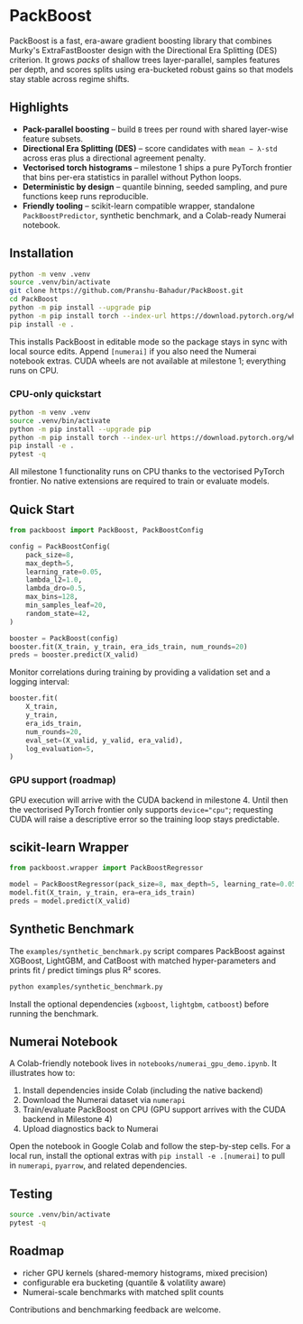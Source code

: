 # PackBoost

PackBoost is a fast, era-aware gradient boosting library that combines Murky's
ExtraFastBooster design with the Directional Era Splitting (DES) criterion.
It grows *packs* of shallow trees layer-parallel, samples features per depth,
and scores splits using era-bucketed robust gains so that models stay stable
across regime shifts.

## Highlights

- **Pack-parallel boosting** – build `B` trees per round with shared layer-wise
  feature subsets.
- **Directional Era Splitting (DES)** – score candidates with
  `mean − λ·std` across eras plus a directional agreement penalty.
- **Vectorised torch histograms** – milestone 1 ships a pure PyTorch frontier
  that bins per-era statistics in parallel without Python loops.
- **Deterministic by design** – quantile binning, seeded sampling, and pure
  functions keep runs reproducible.
- **Friendly tooling** – scikit-learn compatible wrapper, standalone
  `PackBoostPredictor`, synthetic benchmark, and a Colab-ready Numerai notebook.

## Installation

```bash
python -m venv .venv
source .venv/bin/activate
git clone https://github.com/Pranshu-Bahadur/PackBoost.git
cd PackBoost
python -m pip install --upgrade pip
python -m pip install torch --index-url https://download.pytorch.org/whl/cpu
pip install -e .
```

This installs PackBoost in editable mode so the package stays in sync with local
source edits. Append `[numerai]` if you also need the Numerai notebook extras.
CUDA wheels are not available at milestone 1; everything runs on CPU.

### CPU-only quickstart

```bash
python -m venv .venv
source .venv/bin/activate
python -m pip install --upgrade pip
python -m pip install torch --index-url https://download.pytorch.org/whl/cpu
pip install -e .
pytest -q
```

All milestone 1 functionality runs on CPU thanks to the vectorised PyTorch
frontier. No native extensions are required to train or evaluate models.

## Quick Start

```python
from packboost import PackBoost, PackBoostConfig

config = PackBoostConfig(
    pack_size=8,
    max_depth=5,
    learning_rate=0.05,
    lambda_l2=1.0,
    lambda_dro=0.5,
    max_bins=128,
    min_samples_leaf=20,
    random_state=42,
)

booster = PackBoost(config)
booster.fit(X_train, y_train, era_ids_train, num_rounds=20)
preds = booster.predict(X_valid)
```

Monitor correlations during training by providing a validation set and a logging interval:

```python
booster.fit(
    X_train,
    y_train,
    era_ids_train,
    num_rounds=20,
    eval_set=(X_valid, y_valid, era_valid),
    log_evaluation=5,
)
```

### GPU support (roadmap)

GPU execution will arrive with the CUDA backend in milestone 4. Until then the
vectorised PyTorch frontier only supports `device="cpu"`; requesting CUDA will
raise a descriptive error so the training loop stays predictable.

## scikit-learn Wrapper

```python
from packboost.wrapper import PackBoostRegressor

model = PackBoostRegressor(pack_size=8, max_depth=5, learning_rate=0.05)
model.fit(X_train, y_train, era=era_ids_train)
preds = model.predict(X_valid)
```

## Synthetic Benchmark

The `examples/synthetic_benchmark.py` script compares PackBoost against
XGBoost, LightGBM, and CatBoost with matched hyper-parameters and prints fit /
predict timings plus R² scores.

```bash
python examples/synthetic_benchmark.py
```

Install the optional dependencies (`xgboost`, `lightgbm`, `catboost`) before
running the benchmark.

## Numerai Notebook

A Colab-friendly notebook lives in `notebooks/numerai_gpu_demo.ipynb`. It
illustrates how to:

1. Install dependencies inside Colab (including the native backend)
2. Download the Numerai dataset via `numerapi`
3. Train/evaluate PackBoost on CPU (GPU support arrives with the CUDA backend in Milestone 4)
4. Upload diagnostics back to Numerai

Open the notebook in Google Colab and follow the step-by-step cells. For a local
run, install the optional extras with `pip install -e .[numerai]` to pull in
`numerapi`, `pyarrow`, and related dependencies.

## Testing

```bash
source .venv/bin/activate
pytest -q
```

## Roadmap

- richer GPU kernels (shared-memory histograms, mixed precision)
- configurable era bucketing (quantile & volatility aware)
- Numerai-scale benchmarks with matched split counts

Contributions and benchmarking feedback are welcome.
